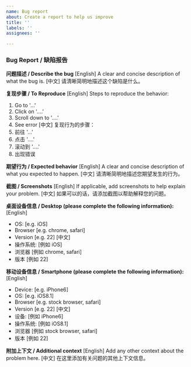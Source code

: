 ```yaml
---
name: Bug report
about: Create a report to help us improve
title: ''
labels: ''
assignees: ''

---
```


### Bug Report / 缺陷报告

**问题描述 / Describe the bug**
[English] A clear and concise description of what the bug is.
[中文] 请清晰简明地描述这个缺陷是什么。

**复现步骤 / To Reproduce**
[English] Steps to reproduce the behavior:
1. Go to '...'
2. Click on '....'
3. Scroll down to '....'
4. See error
[中文] 复现行为的步骤：
1. 前往 '...'
2. 点击 '....'
3. 滚动到 '....'
4. 出现错误

**期望行为 / Expected behavior**
[English] A clear and concise description of what you expected to happen.
[中文] 请清晰简明地描述您期望发生的行为。

**截图 / Screenshots**
[English] If applicable, add screenshots to help explain your problem.
[中文] 如果可以的话，请添加截图以帮助解释您的问题。

**桌面设备信息 / Desktop (please complete the following information):**
[English]
 - OS: [e.g. iOS]
 - Browser [e.g. chrome, safari]
 - Version [e.g. 22]
[中文] 
 - 操作系统: [例如 iOS]
 - 浏览器 [例如 chrome, safari]
 - 版本 [例如 22]

**移动设备信息 / Smartphone (please complete the following information):**
[English]
 - Device: [e.g. iPhone6]
 - OS: [e.g. iOS8.1]
 - Browser [e.g. stock browser, safari]
 - Version [e.g. 22]
[中文]
 - 设备: [例如 iPhone6]
 - 操作系统: [例如 iOS8.1]
 - 浏览器 [例如 stock browser, safari]
 - 版本 [例如 22]

**附加上下文 / Additional context**
[English] Add any other context about the problem here.
[中文] 在这里添加有关问题的其他上下文信息。
